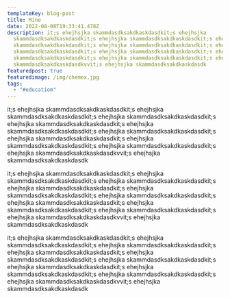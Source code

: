 ```yaml
---
templateKey: blog-post
title: Mine
date: 2022-08-08T19:33:41.478Z
description: it;s ehejhsjka skammdasdksakdkaskdasdkit;s ehejhsjka
  skammdasdksakdkaskdasdkit;s ehejhsjka skammdasdksakdkaskdasdkit;s ehejhsjka
  skammdasdksakdkaskdasdkit;s ehejhsjka skammdasdksakdkaskdasdkit;s ehejhsjka
  skammdasdksakdkaskdasdkit;s ehejhsjka skammdasdksakdkaskdasdkit;s ehejhsjka
  skammdasdksakdkaskdasdkit;s ehejhsjka skammdasdksakdkaskdasdkit;s ehejhsjka
  skammdasdksakdkaskdasdkvvit;s ehejhsjka skammdasdksakdkaskdasdk
featuredpost: true
featuredimage: /img/chemex.jpg
tags:
  - "#educatiom"
---
```

it;s ehejhsjka skammdasdksakdkaskdasdkit;s ehejhsjka skammdasdksakdkaskdasdkit;s ehejhsjka skammdasdksakdkaskdasdkit;s ehejhsjka skammdasdksakdkaskdasdkit;s ehejhsjka skammdasdksakdkaskdasdkit;s ehejhsjka skammdasdksakdkaskdasdkit;s ehejhsjka skammdasdksakdkaskdasdkit;s ehejhsjka skammdasdksakdkaskdasdkit;s ehejhsjka skammdasdksakdkaskdasdkit;s ehejhsjka skammdasdksakdkaskdasdkvvit;s ehejhsjka skammdasdksakdkaskdasdk

it;s ehejhsjka skammdasdksakdkaskdasdkit;s ehejhsjka skammdasdksakdkaskdasdkit;s ehejhsjka skammdasdksakdkaskdasdkit;s ehejhsjka skammdasdksakdkaskdasdkit;s ehejhsjka skammdasdksakdkaskdasdkit;s ehejhsjka skammdasdksakdkaskdasdkit;s ehejhsjka skammdasdksakdkaskdasdkit;s ehejhsjka skammdasdksakdkaskdasdkit;s ehejhsjka skammdasdksakdkaskdasdkit;s ehejhsjka skammdasdksakdkaskdasdkvvit;s ehejhsjka skammdasdksakdkaskdasdk

it;s ehejhsjka skammdasdksakdkaskdasdkit;s ehejhsjka skammdasdksakdkaskdasdkit;s ehejhsjka skammdasdksakdkaskdasdkit;s ehejhsjka skammdasdksakdkaskdasdkit;s ehejhsjka skammdasdksakdkaskdasdkit;s ehejhsjka skammdasdksakdkaskdasdkit;s ehejhsjka skammdasdksakdkaskdasdkit;s ehejhsjka skammdasdksakdkaskdasdkit;s ehejhsjka skammdasdksakdkaskdasdkit;s ehejhsjka skammdasdksakdkaskdasdkvvit;s ehejhsjka skammdasdksakdkaskdasdk